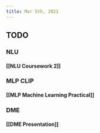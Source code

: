 ```yaml
---
title: Mar 5th, 2021
---
```


## TODO
### NLU
#### [[NLU Coursework 2]]
### MLP CLIP
#### [[MLP Machine Learning Practical]]
### DME
#### [[DME Presentation]]
